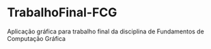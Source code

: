 # TrabalhoFinal-FCG
Aplicação gráfica para trabalho final da disciplina de Fundamentos de Computação Gráfica
